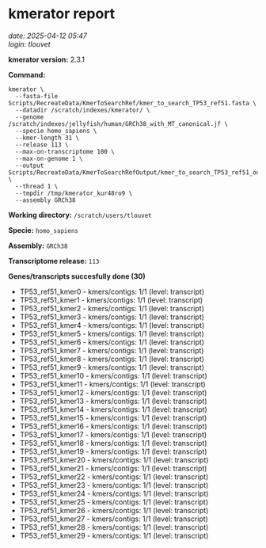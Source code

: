 # kmerator report
*date: 2025-04-12 05:47*  
*login: tlouvet*

**kmerator version:** 2.3.1

**Command:**

```
kmerator \
  --fasta-file Scripts/RecreateData/KmerToSearchRef/kmer_to_search_TP53_ref51.fasta \
  --datadir /scratch/indexes/kmerator/ \
  --genome /scratch/indexes/jellyfish/human/GRCh38_with_MT_canonical.jf \
  --specie homo_sapiens \
  --kmer-length 31 \
  --release 113 \
  --max-on-transcriptome 100 \
  --max-on-genome 1 \
  --output Scripts/RecreateData/KmerToSearchRefOutput/kmer_to_search_TP53_ref51_output \
  --thread 1 \
  --tmpdir /tmp/kmerator_kur48ro9 \
  --assembly GRCh38
```

**Working directory:** `/scratch/users/tlouvet`

**Specie:** `homo_sapiens`

**Assembly:** `GRCh38`

**Transcriptome release:** `113`

**Genes/transcripts succesfully done (30)**

- TP53_ref51_kmer0 - kmers/contigs: 1/1 (level: transcript)
- TP53_ref51_kmer1 - kmers/contigs: 1/1 (level: transcript)
- TP53_ref51_kmer2 - kmers/contigs: 1/1 (level: transcript)
- TP53_ref51_kmer3 - kmers/contigs: 1/1 (level: transcript)
- TP53_ref51_kmer4 - kmers/contigs: 1/1 (level: transcript)
- TP53_ref51_kmer5 - kmers/contigs: 1/1 (level: transcript)
- TP53_ref51_kmer6 - kmers/contigs: 1/1 (level: transcript)
- TP53_ref51_kmer7 - kmers/contigs: 1/1 (level: transcript)
- TP53_ref51_kmer8 - kmers/contigs: 1/1 (level: transcript)
- TP53_ref51_kmer9 - kmers/contigs: 1/1 (level: transcript)
- TP53_ref51_kmer10 - kmers/contigs: 1/1 (level: transcript)
- TP53_ref51_kmer11 - kmers/contigs: 1/1 (level: transcript)
- TP53_ref51_kmer12 - kmers/contigs: 1/1 (level: transcript)
- TP53_ref51_kmer13 - kmers/contigs: 1/1 (level: transcript)
- TP53_ref51_kmer14 - kmers/contigs: 1/1 (level: transcript)
- TP53_ref51_kmer15 - kmers/contigs: 1/1 (level: transcript)
- TP53_ref51_kmer16 - kmers/contigs: 1/1 (level: transcript)
- TP53_ref51_kmer17 - kmers/contigs: 1/1 (level: transcript)
- TP53_ref51_kmer18 - kmers/contigs: 1/1 (level: transcript)
- TP53_ref51_kmer19 - kmers/contigs: 1/1 (level: transcript)
- TP53_ref51_kmer20 - kmers/contigs: 1/1 (level: transcript)
- TP53_ref51_kmer21 - kmers/contigs: 1/1 (level: transcript)
- TP53_ref51_kmer22 - kmers/contigs: 1/1 (level: transcript)
- TP53_ref51_kmer23 - kmers/contigs: 1/1 (level: transcript)
- TP53_ref51_kmer24 - kmers/contigs: 1/1 (level: transcript)
- TP53_ref51_kmer25 - kmers/contigs: 1/1 (level: transcript)
- TP53_ref51_kmer26 - kmers/contigs: 1/1 (level: transcript)
- TP53_ref51_kmer27 - kmers/contigs: 1/1 (level: transcript)
- TP53_ref51_kmer28 - kmers/contigs: 1/1 (level: transcript)
- TP53_ref51_kmer29 - kmers/contigs: 1/1 (level: transcript)
